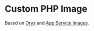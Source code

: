 # Custom PHP Image

Based on [Oryx](hhttps://github.com/microsoft/Oryx/blob/01392f90eeeb9dbeb9c78c14b0ef443ed274abb6/images/runtime/php/template.base.Dockerfile#L23) and [App Service Images](https://github.com/Azure-App-Service/ImageBuilder/blob/a128652a91bd2f444d70a722b8fbcb68ed5893e7/GenerateDockerFiles/php/apache/Dockerfile#L65).
